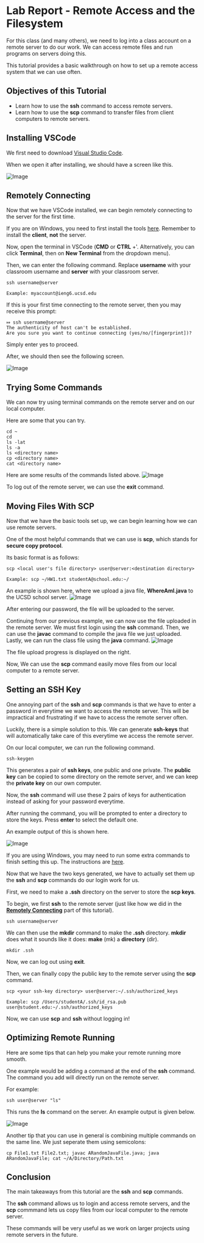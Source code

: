 # Lab Report - Remote Access and the Filesystem 

For this class (and many others), we need to log into a class account on a remote server to do our work. We can access remote files and run programs on servers doing this. 

This tutorial provides a basic walkthrough on how to set up a remote access system that we can use often. 

## Objectives of this Tutorial
- Learn how to use the **ssh** command to access remote servers.
- Learn how to use the **scp** command to transfer files from client computers to remote servers. 

## Installing VSCode
We first need to download [Visual Studio Code](https://code.visualstudio.com/).

When we open it after installing, we should have a screen like this. 

![Image](https://projectsbykyle.github.io/cse15l-lab-reports/VSCodeScreenshot.png)

## Remotely Connecting
Now that we have VSCode installed, we can begin remotely connecting to the server for the first time. 

If you are on Windows, you need to first install the tools [here](https://learn.microsoft.com/en-us/windows-server/administration/openssh/openssh_install_firstuse?tabs=gui). Remember to install the **client**, **not** the server.

Now, open the terminal in VSCode (**CMD** or **CTRL** +'. Alternatively, you can click **Terminal**, then on **New Terminal** from the dropdown menu). 

Then, we can enter the following command. Replace **username** with your classroom username and **server** with your classroom server. 
```
ssh username@server 

Example: myaccount@ieng6.ucsd.edu 
```
If this is your first time connecting to the remote server, then you may receive this prompt: 
```
⤇ ssh username@server
The authenticity of host can't be established.
Are you sure you want to continue connecting (yes/no/[fingerprint])? 
```
Simply enter yes to proceed. 

After, we should then see the following screen. 

![Image](https://projectsbykyle.github.io/cse15l-lab-reports/SSHLogin.png)

## Trying Some Commands
We can now try using terminal commands on the remote server and on our local computer. 

Here are some that you can try. 

```
cd ~
cd
ls -lat
ls -a
ls <directory name>
cp <directory name>
cat <directory name>
```
Here are some results of the commands listed above. 
![Image](https://projectsbykyle.github.io/cse15l-lab-reports/TryingDifferentCommands.png)

To log out of the remote server, we can use the **exit** command. 


## Moving Files With SCP
Now that we have the basic tools set up, we can begin learning how we can use remote servers. 

One of the most helpful commands that we can use is **scp**, which stands for **secure copy protocol**. 

Its basic format is as follows: 
```
scp <local user's file directory> user@server:<destination directory>

Example: scp ~/HW1.txt studentA@school.edu:~/
```

An example is shown here, where we upload a java file, **WhereAmI.java** to the UCSD school server. 
![Image](https://projectsbykyle.github.io/cse15l-lab-reports/UploadingToLinuxServer.png)

After entering our password, the file will be uploaded to the server. 

Continuing from our previous example, we can now use the file uploaded in the remote server. We must first login using the **ssh** command. Then, we can use the **javac** command to compile the java file we just uploaded. Lastly, we can run the class file using the **java** command.
![Image](https://projectsbykyle.github.io/cse15l-lab-reports/RunningJavaOnServer.png)

The file upload progress is displayed on the right.


Now, We can use the **scp** command easily move files from our local computer to a remote server. 

## Setting an SSH Key
One annoying part of the **ssh** and **scp** commands is that we have to enter a password in everytime we want to access the remote server. This will be impractical and frustrating if we have to access the remote server often. 

Luckily, there is a simple solution to this. We can generate **ssh-keys** that will automatically take care of this everytime we access the remote server. 

On our local computer, we can run the following command. 

```
ssh-keygen
```
This generates a pair of **ssh keys**, one public and one private. The **public key** can be copied to some directory on the remote server, and we can keep the **private key** on our own computer. 

Now, the **ssh** command will use these 2 pairs of keys for authentication instead of asking for your password everytime. 

After running the command, you will be prompted to enter a directory to store the keys. Press **enter** to select the default one. 

An example output of this is shown here.

![Image](https://projectsbykyle.github.io/cse15l-lab-reports/GeneratingSSHKey.png)

If you are using Windows, you may need to run some extra commands to finish setting this up. The instructions are [here](https://docs.microsoft.com/en-us/windows-server/administration/openssh/openssh_keymanagement#user-key-generation). 

Now that we have the two keys generated, we have to actually set them up the **ssh** and **scp** commands do our login work for us.

First, we need to make a **.ssh** directory on the server to store the **scp keys**. 

To begin, we first **ssh** to the remote server (just like how we did in the [**Remotely Connecting**](https://projectsbykyle.github.io/cse15l-lab-reports/lab-report-week-1.html#remotely-connecting) part of this tutorial).  
```
ssh username@server
```
We can then use the **mkdir** command to make the **.ssh** directory. **mkdir** does what it sounds like it does: **make** (mk) a **directory** (dir). 
```
mkdir .ssh
```
Now, we can log out using **exit**.  

Then, we can finally copy the public key to the remote server using the **scp** command. 
```
scp <your ssh-key directory> user@server:~/.ssh/authorized_keys

Example: scp /Users/studentA/.ssh/id_rsa.pub user@student.edu:~/.ssh/authorized_keys
```

Now, we can use **scp** and **ssh** without logging in!

## Optimizing Remote Running
Here are some tips that can help you make your remote running more smooth. 

One example would be adding a command at the end of the **ssh** command. The command you add will directly run on the remote server. 

For example:
```
ssh user@server "ls" 
```
This runs the **ls** command on the server. An example output is given below. 

![Image](https://projectsbykyle.github.io/cse15l-lab-reports/LSOnRemoteServer.png)

Another tip that you can use in general is combining multiple commands on the same line. We just seperate them using semicolons: 

```
cp File1.txt File2.txt; javac ARandomJavaFile.java; java ARandomJavaFile; cat ~/A/Directory/Path.txt
```

## Conclusion
The main takeaways from this tutorial are the **ssh** and **scp** commands. 

The **ssh** command allows us to login and access remote servers, and the **scp** commmand lets us copy files from our local computer to the remote server. 

These commands will be very useful as we work on larger projects using remote servers in the future. 

